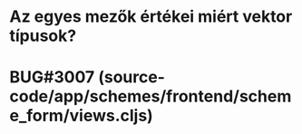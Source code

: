 
# Az egyes mezők értékei miért vektor típusok?
# BUG#3007 (source-code/app/schemes/frontend/scheme_form/views.cljs)
